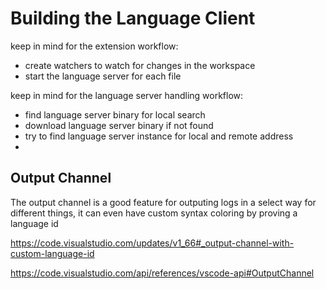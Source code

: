 # Building the Language Client

keep in mind for the extension workflow:
 - create watchers to watch for changes in the workspace
 - start the language server for each file


keep in mind for the language server handling workflow:
 - find language server binary for local search
 - download language server binary if not found
 - try to find language server instance for local and remote address
 - 

## Output Channel
The output channel is a good feature for outputing logs in a 
select way for different things, it can even have custom syntax
coloring by proving a language id

https://code.visualstudio.com/updates/v1_66#_output-channel-with-custom-language-id

https://code.visualstudio.com/api/references/vscode-api#OutputChannel

